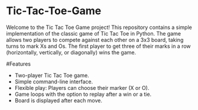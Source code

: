 # Tic-Tac-Toe-Game

Welcome to the Tic Tac Toe Game project! This repository contains a simple implementation of the classic game of Tic Tac Toe in Python. The game allows two players to compete against each other on a 3x3 board, taking turns to mark Xs and Os. The first player to get three of their marks in a row (horizontally, vertically, or diagonally) wins the game.

#Features
- Two-player Tic Tac Toe game.
- Simple command-line interface.
- Flexible play: Players can choose their marker (X or O).
- Game loops with the option to replay after a win or a tie.
- Board is displayed after each move.


